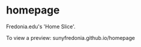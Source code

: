 homepage
========

Fredonia.edu's 'Home Slice'.

To view a preview: sunyfredonia.github.io/homepage
